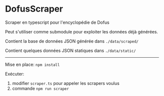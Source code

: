 # DofusScraper
Scraper en typescript pour l'encyclopédie de Dofus

Peut s'utiliser comme submodule pour exploiter les données déjà générées.

Contient la base de données JSON générée dans `./data/scraped/`

Contient quelques données JSON statiques dans `./data/static/`

---

Mise en place: `npm install`

Exécuter: 
1) modifier `scraper.ts` pour appeler les scrapers voulus 
2) commande `npm run scraper`
